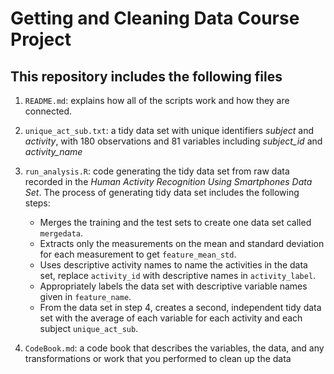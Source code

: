 # Getting and Cleaning Data Course Project

## This repository includes the following files

1. `README.md`: explains how all of the scripts work and how they are connected.

2. `unique_act_sub.txt`: a tidy data set with unique identifiers *subject* and *activity*, with 180 observations and 81 variables including *subject_id* and *activity_name*

3. `run_analysis.R`: code generating the tidy data set from raw data recorded in the *Human Activity Recognition Using Smartphones Data Set*. The process of generating tidy data set includes the following steps:

   - Merges the training and the test sets to create one data set called `mergedata`.
   - Extracts only the measurements on the mean and standard deviation for each measurement to get `feature_mean_std`.
   - Uses descriptive activity names to name the activities in the data set, replace `activity_id` with descriptive names in `activity_label`.
   - Appropriately labels the data set with descriptive variable names given in `feature_name`.
   - From the data set in step 4, creates a second, independent tidy data set with the average of each variable for each activity and each subject `unique_act_sub`.

4. `CodeBook.md`: a code book that describes the variables, the data, and any transformations or work that you performed to clean up the data

